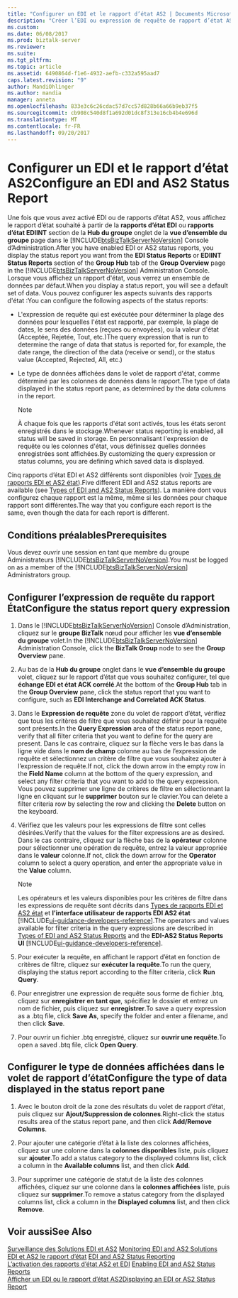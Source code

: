 ```yaml
---
title: "Configurer un EDI et le rapport d’état AS2 | Documents Microsoft"
description: "Créer l’EDI ou expression de requête de rapport d’état AS2 et sélectionner les données que vous souhaitez afficher dans le rapport pour dans BizTalk Server"
ms.custom: 
ms.date: 06/08/2017
ms.prod: biztalk-server
ms.reviewer: 
ms.suite: 
ms.tgt_pltfrm: 
ms.topic: article
ms.assetid: 6490864d-f1e6-4932-aefb-c332a595aad7
caps.latest.revision: "9"
author: MandiOhlinger
ms.author: mandia
manager: anneta
ms.openlocfilehash: 833e3c6c26cdac57d7cc57d828b66a66b9eb37f5
ms.sourcegitcommit: cb908c540d8f1a692d01dc8f313e16cb4b4e696d
ms.translationtype: MT
ms.contentlocale: fr-FR
ms.lasthandoff: 09/20/2017
---
```

# <a name="configure-an-edi-and-as2-status-report"></a><span data-ttu-id="fba3d-103">Configurer un EDI et le rapport d’état AS2</span><span class="sxs-lookup"><span data-stu-id="fba3d-103">Configure an EDI and AS2 Status Report</span></span>
<span data-ttu-id="fba3d-104">Une fois que vous avez activé EDI ou de rapports d’état AS2, vous affichez le rapport d’état souhaité à partir de la **rapports d’état EDI** ou **rapports d’état EDIINT** section de la **Hub du groupe** onglet de la **vue d’ensemble du groupe** page dans le [!INCLUDE[btsBizTalkServerNoVersion](../includes/btsbiztalkservernoversion-md.md)] Console d’Administration.</span><span class="sxs-lookup"><span data-stu-id="fba3d-104">After you have enabled EDI or AS2 status reports, you display the status report you want from the **EDI Status Reports** or **EDIINT Status Reports** section of the **Group Hub** tab of the **Group Overview** page in the [!INCLUDE[btsBizTalkServerNoVersion](../includes/btsbiztalkservernoversion-md.md)] Administration Console.</span></span> <span data-ttu-id="fba3d-105">Lorsque vous affichez un rapport d'état, vous verrez un ensemble de données par défaut.</span><span class="sxs-lookup"><span data-stu-id="fba3d-105">When you display a status report, you will see a default set of data.</span></span> <span data-ttu-id="fba3d-106">Vous pouvez configurer les aspects suivants des rapports d'état :</span><span class="sxs-lookup"><span data-stu-id="fba3d-106">You can configure the following aspects of the status reports:</span></span>  
  
-   <span data-ttu-id="fba3d-107">L'expression de requête qui est exécutée pour déterminer la plage des données pour lesquelles l'état est rapporté, par exemple, la plage de dates, le sens des données (reçues ou envoyées), ou la valeur d'état (Acceptée, Rejetée, Tout, etc.)</span><span class="sxs-lookup"><span data-stu-id="fba3d-107">The query expression that is run to determine the range of data that status is reported for, for example, the date range, the direction of the data (receive or send), or the status value (Accepted, Rejected, All, etc.)</span></span>  
  
-   <span data-ttu-id="fba3d-108">Le type de données affichées dans le volet de rapport d'état, comme déterminé par les colonnes de données dans le rapport.</span><span class="sxs-lookup"><span data-stu-id="fba3d-108">The type of data displayed in the status report pane, as determined by the data columns in the report.</span></span>  
  
    > [!NOTE]
    >  <span data-ttu-id="fba3d-109">À chaque fois que les rapports d'état sont activés, tous les états seront enregistrés dans le stockage.</span><span class="sxs-lookup"><span data-stu-id="fba3d-109">Whenever status reporting is enabled, all status will be saved in storage.</span></span> <span data-ttu-id="fba3d-110">En personnalisant l'expression de requête ou les colonnes d'état, vous définissez quelles données enregistrées sont affichées.</span><span class="sxs-lookup"><span data-stu-id="fba3d-110">By customizing the query expression or status columns, you are defining which saved data is displayed.</span></span>  
  
 <span data-ttu-id="fba3d-111">Cinq rapports d’état EDI et AS2 différents sont disponibles (voir [Types de rapports EDI et AS2 état](../core/types-of-edi-and-as2-status-reports.md)).</span><span class="sxs-lookup"><span data-stu-id="fba3d-111">Five different EDI and AS2 status reports are available (see [Types of EDI and AS2 Status Reports](../core/types-of-edi-and-as2-status-reports.md)).</span></span> <span data-ttu-id="fba3d-112">La manière dont vous configurez chaque rapport est la même, même si les données pour chaque rapport sont différentes.</span><span class="sxs-lookup"><span data-stu-id="fba3d-112">The way that you configure each report is the same, even though the data for each report is different.</span></span>  
  
## <a name="prerequisites"></a><span data-ttu-id="fba3d-113">Conditions préalables</span><span class="sxs-lookup"><span data-stu-id="fba3d-113">Prerequisites</span></span>  
 <span data-ttu-id="fba3d-114">Vous devez ouvrir une session en tant que membre du groupe Administrateurs [!INCLUDE[btsBizTalkServerNoVersion](../includes/btsbiztalkservernoversion-md.md)].</span><span class="sxs-lookup"><span data-stu-id="fba3d-114">You must be logged on as a member of the [!INCLUDE[btsBizTalkServerNoVersion](../includes/btsbiztalkservernoversion-md.md)] Administrators group.</span></span>  
  
## <a name="configure-the-status-report-query-expression"></a><span data-ttu-id="fba3d-115">Configurer l’expression de requête du rapport État</span><span class="sxs-lookup"><span data-stu-id="fba3d-115">Configure the status report query expression</span></span>  
  
1.  <span data-ttu-id="fba3d-116">Dans le [!INCLUDE[btsBizTalkServerNoVersion](../includes/btsbiztalkservernoversion-md.md)] Console d’Administration, cliquez sur le **groupe BizTalk** nœud pour afficher les **vue d’ensemble du groupe** volet.</span><span class="sxs-lookup"><span data-stu-id="fba3d-116">In the [!INCLUDE[btsBizTalkServerNoVersion](../includes/btsbiztalkservernoversion-md.md)] Administration Console, click the **BizTalk Group** node to see the **Group Overview** pane.</span></span>  
  
2.  <span data-ttu-id="fba3d-117">Au bas de la **Hub du groupe** onglet dans le **vue d’ensemble du groupe** volet, cliquez sur le rapport d’état que vous souhaitez configurer, tel que **échange EDI et état ACK corrélé**.</span><span class="sxs-lookup"><span data-stu-id="fba3d-117">At the bottom of the **Group Hub** tab in the **Group Overview** pane, click the status report that you want to configure, such as **EDI Interchange and Correlated ACK Status**.</span></span>  
  
3.  <span data-ttu-id="fba3d-118">Dans le **Expression de requête** zone du volet de rapport d’état, vérifiez que tous les critères de filtre que vous souhaitez définir pour la requête sont présents.</span><span class="sxs-lookup"><span data-stu-id="fba3d-118">In the **Query Expression** area of the status report pane, verify that all filter criteria that you want to define for the query are present.</span></span> <span data-ttu-id="fba3d-119">Dans le cas contraire, cliquez sur la flèche vers le bas dans la ligne vide dans le **nom de champ** colonne au bas de l’expression de requête et sélectionnez un critère de filtre que vous souhaitez ajouter à l’expression de requête.</span><span class="sxs-lookup"><span data-stu-id="fba3d-119">If not, click the down arrow in the empty row in the **Field Name** column at the bottom of the query expression, and select any filter criteria that you want to add to the query expression.</span></span> <span data-ttu-id="fba3d-120">Vous pouvez supprimer une ligne de critères de filtre en sélectionnant la ligne en cliquant sur le **supprimer** bouton sur le clavier.</span><span class="sxs-lookup"><span data-stu-id="fba3d-120">You can delete a filter criteria row by selecting the row and clicking the **Delete** button on the keyboard.</span></span>  
  
4.  <span data-ttu-id="fba3d-121">Vérifiez que les valeurs pour les expressions de filtre sont celles désirées.</span><span class="sxs-lookup"><span data-stu-id="fba3d-121">Verify that the values for the filter expressions are as desired.</span></span> <span data-ttu-id="fba3d-122">Dans le cas contraire, cliquez sur la flèche bas de la **opérateur** colonne pour sélectionner une opération de requête, entrez la valeur appropriée dans le **valeur** colonne.</span><span class="sxs-lookup"><span data-stu-id="fba3d-122">If not, click the down arrow for the **Operator** column to select a query operation, and enter the appropriate value in the **Value** column.</span></span>  
  
    > [!NOTE]
    >  <span data-ttu-id="fba3d-123">Les opérateurs et les valeurs disponibles pour les critères de filtre dans les expressions de requête sont décrits dans [Types de rapports EDI et AS2 état](../core/types-of-edi-and-as2-status-reports.md) et **l’interface utilisateur de rapports EDI AS2 état** [!INCLUDE[ui-guidance-developers-reference](../includes/ui-guidance-developers-reference.md)].</span><span class="sxs-lookup"><span data-stu-id="fba3d-123">The operators and values available for filter criteria in the query expressions are described in [Types of EDI and AS2 Status Reports](../core/types-of-edi-and-as2-status-reports.md) and the **EDI-AS2 Status Reports UI** [!INCLUDE[ui-guidance-developers-reference](../includes/ui-guidance-developers-reference.md)].</span></span>  
  
5.  <span data-ttu-id="fba3d-124">Pour exécuter la requête, en affichant le rapport d’état en fonction de critères de filtre, cliquez sur **exécuter la requête**.</span><span class="sxs-lookup"><span data-stu-id="fba3d-124">To run the query, displaying the status report according to the filter criteria, click **Run Query**.</span></span>  
  
6.  <span data-ttu-id="fba3d-125">Pour enregistrer une expression de requête sous forme de fichier .btq, cliquez sur **enregistrer en tant que**, spécifiez le dossier et entrez un nom de fichier, puis cliquez sur **enregistrer**.</span><span class="sxs-lookup"><span data-stu-id="fba3d-125">To save a query expression as a .btq file, click **Save As**, specify the folder and enter a filename, and then click **Save**.</span></span>  
  
7.  <span data-ttu-id="fba3d-126">Pour ouvrir un fichier .btq enregistré, cliquez sur **ouvrir une requête**.</span><span class="sxs-lookup"><span data-stu-id="fba3d-126">To open a saved .btq file, click **Open Query**.</span></span>  
  
## <a name="configure-the-type-of-data-displayed-in-the-status-report-pane"></a><span data-ttu-id="fba3d-127">Configurer le type de données affichées dans le volet de rapport d’état</span><span class="sxs-lookup"><span data-stu-id="fba3d-127">Configure the type of data displayed in the status report pane</span></span>  
  
1.  <span data-ttu-id="fba3d-128">Avec le bouton droit de la zone des résultats du volet de rapport d’état, puis cliquez sur **Ajout/Suppression de colonnes**.</span><span class="sxs-lookup"><span data-stu-id="fba3d-128">Right-click the status results area of the status report pane, and then click **Add/Remove Columns**.</span></span>  
  
2.  <span data-ttu-id="fba3d-129">Pour ajouter une catégorie d’état à la liste des colonnes affichées, cliquez sur une colonne dans la **colonnes disponibles** liste, puis cliquez sur **ajouter**.</span><span class="sxs-lookup"><span data-stu-id="fba3d-129">To add a status category to the displayed columns list, click a column in the **Available columns** list, and then click **Add**.</span></span>  
  
3.  <span data-ttu-id="fba3d-130">Pour supprimer une catégorie de statut de la liste des colonnes affichées, cliquez sur une colonne dans la **colonnes affichées** liste, puis cliquez sur **supprimer**.</span><span class="sxs-lookup"><span data-stu-id="fba3d-130">To remove a status category from the displayed columns list, click a column in the **Displayed columns** list, and then click **Remove**.</span></span>  
  
## <a name="see-also"></a><span data-ttu-id="fba3d-131">Voir aussi</span><span class="sxs-lookup"><span data-stu-id="fba3d-131">See Also</span></span>  
 <span data-ttu-id="fba3d-132">[Surveillance des Solutions EDI et AS2](../core/monitoring-edi-and-as2-solutions.md) </span><span class="sxs-lookup"><span data-stu-id="fba3d-132">[Monitoring EDI and AS2 Solutions](../core/monitoring-edi-and-as2-solutions.md) </span></span>  
 <span data-ttu-id="fba3d-133">[EDI et AS2 le rapport d’état](../core/edi-and-as2-status-reporting.md) </span><span class="sxs-lookup"><span data-stu-id="fba3d-133">[EDI and AS2 Status Reporting](../core/edi-and-as2-status-reporting.md) </span></span>  
 <span data-ttu-id="fba3d-134">[L’activation des rapports d’état AS2 et EDI](../core/enabling-edi-and-as2-status-reports.md) </span><span class="sxs-lookup"><span data-stu-id="fba3d-134">[Enabling EDI and AS2 Status Reports](../core/enabling-edi-and-as2-status-reports.md) </span></span>  
 [<span data-ttu-id="fba3d-135">Afficher un EDI ou le rapport d’état AS2</span><span class="sxs-lookup"><span data-stu-id="fba3d-135">Displaying an EDI or AS2 Status Report</span></span>](../core/displaying-an-edi-or-as2-status-report.md)